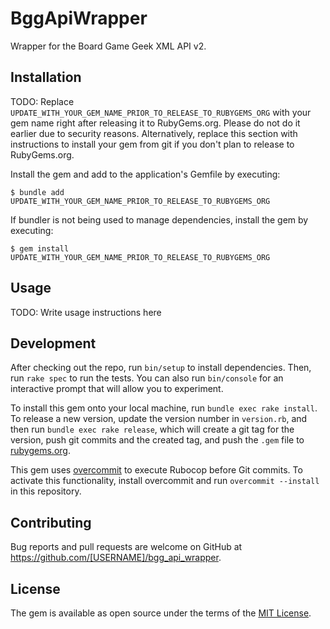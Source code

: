 # BggApiWrapper

Wrapper for the Board Game Geek XML API v2.

## Installation

TODO: Replace `UPDATE_WITH_YOUR_GEM_NAME_PRIOR_TO_RELEASE_TO_RUBYGEMS_ORG` with your gem name right
after releasing it to RubyGems.org. Please do not do it earlier due to security reasons.
Alternatively, replace this section with instructions to install your gem from git if you don't plan
to release to RubyGems.org.

Install the gem and add to the application's Gemfile by executing:

    $ bundle add UPDATE_WITH_YOUR_GEM_NAME_PRIOR_TO_RELEASE_TO_RUBYGEMS_ORG

If bundler is not being used to manage dependencies, install the gem by executing:

    $ gem install UPDATE_WITH_YOUR_GEM_NAME_PRIOR_TO_RELEASE_TO_RUBYGEMS_ORG

## Usage

TODO: Write usage instructions here

## Development

After checking out the repo, run `bin/setup` to install dependencies. Then, run `rake spec` to run
the tests. You can also run `bin/console` for an interactive prompt that will allow you to
experiment.

To install this gem onto your local machine, run `bundle exec rake install`. To release a new
version, update the version number in `version.rb`, and then run `bundle exec rake release`, which
will create a git tag for the version, push git commits and the created tag, and push the `.gem`
file to [rubygems.org](https://rubygems.org).

This gem uses [overcommit](https://github.com/sds/overcommit) to execute Rubocop before Git commits.
To activate this functionality, install overcommit and run `overcommit --install` in this
repository.

## Contributing

Bug reports and pull requests are welcome on GitHub
at https://github.com/[USERNAME]/bgg_api_wrapper.

## License

The gem is available as open source under the terms of
the [MIT License](https://opensource.org/licenses/MIT).
